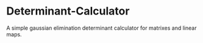 # Determinant-Calculator
A simple gaussian elimination determinant calculator for matrixes and linear maps.
